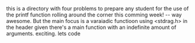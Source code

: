 this is a directory with four problems to prepare any student for the use of the printf function rolling around the corner this comming week! -- way awesome. But the main focus is a varaiadic functioon using <stdrag.h> in the header given there's a main function with an indefinite amount of arguments. exciting. lets code
